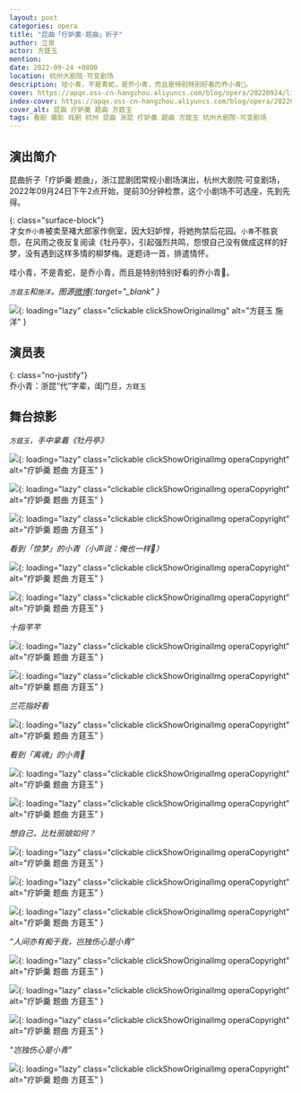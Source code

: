 ```yaml
---
layout: post
categories: opera
title: "昆曲「疗妒羹·题曲」折子"
author: 立泉
actor: 方莛玉
mention: 
date: 2022-09-24 +0800
location: 杭州大剧院·可变剧场
description: 哇小青，不是青蛇，是乔小青，而且是特别特别好看的乔小青🐍。
cover: https://apqx.oss-cn-hangzhou.aliyuncs.com/blog/opera/20220924/liaodugeng_tiqv/DSC02956_thumb.jpg
index-cover: https://apqx.oss-cn-hangzhou.aliyuncs.com/blog/opera/20220924/liaodugeng_tiqv/DSC02904_thumb.jpg
cover_alt: 昆曲 疗妒羹 题曲 方莛玉
tags: 看剧 摄影 戏剧 杭州 昆曲 浙昆 疗妒羹 题曲 方莛玉 杭州大剧院·可变剧场
---
```


## 演出简介

昆曲折子「疗妒羹·题曲」，浙江昆剧团常规小剧场演出，杭州大剧院·可变剧场，2022年09月24日下午2点开始，提前30分钟检票，这个小剧场不可选座，先到先得。

{: class="surface-block"}  
才女`乔小青`被卖至褚大郎家作侧室，因大妇妒悍，将她拘禁后花园。`小青`不胜哀怨，在风雨之夜反复阅读《牡丹亭》，引起强烈共鸣，怨恨自己没有做成这样的好梦，没有遇到这样多情的柳梦梅。遂题诗一首，排遣情怀。

哇小青，不是青蛇，是乔小青，而且是特别特别好看的乔小青🐍。

*`方莛玉`和`施洋`，图源[微博](https://m.weibo.cn/5977928377/4708591863597812){:target="_blank" }*

![](https://apqx.oss-cn-hangzhou.aliyuncs.com/blog/opera/20220924/liaodugeng_tiqv/IMG00000_thumb.jpg){: loading="lazy" class="clickable clickShowOriginalImg" alt="方莛玉 施洋" }

## 演员表

{: class="no-justify"}  
乔小青：浙昆“代”字辈，闺门旦，`方莛玉`  

## 舞台掠影

*`方莛玉`，手中拿着《牡丹亭》*

![](https://apqx.oss-cn-hangzhou.aliyuncs.com/blog/opera/20220924/liaodugeng_tiqv/DSC02897_thumb.jpg){: loading="lazy" class="clickable clickShowOriginalImg operaCopyright" alt="疗妒羹 题曲 方莛玉" }

![](https://apqx.oss-cn-hangzhou.aliyuncs.com/blog/opera/20220924/liaodugeng_tiqv/DSC02904_thumb.jpg){: loading="lazy" class="clickable clickShowOriginalImg operaCopyright" alt="疗妒羹 题曲 方莛玉" }

![](https://apqx.oss-cn-hangzhou.aliyuncs.com/blog/opera/20220924/liaodugeng_tiqv/DSC02909_thumb.jpg){: loading="lazy" class="clickable clickShowOriginalImg operaCopyright" alt="疗妒羹 题曲 方莛玉" }

*看到「惊梦」的小青（小声说：俺也一样🤫）*

![](https://apqx.oss-cn-hangzhou.aliyuncs.com/blog/opera/20220924/liaodugeng_tiqv/DSC02917_thumb.jpg){: loading="lazy" class="clickable clickShowOriginalImg operaCopyright" alt="疗妒羹 题曲 方莛玉" }

![](https://apqx.oss-cn-hangzhou.aliyuncs.com/blog/opera/20220924/liaodugeng_tiqv/DSC02985_thumb.jpg){: loading="lazy" class="clickable clickShowOriginalImg operaCopyright" alt="疗妒羹 题曲 方莛玉" }

*十指芊芊*

![](https://apqx.oss-cn-hangzhou.aliyuncs.com/blog/opera/20220924/liaodugeng_tiqv/DSC02946.jpg){: loading="lazy" class="clickable clickShowOriginalImg operaCopyright" alt="疗妒羹 题曲 方莛玉" }

![](https://apqx.oss-cn-hangzhou.aliyuncs.com/blog/opera/20220924/liaodugeng_tiqv/DSC02941_thumb.jpg){: loading="lazy" class="clickable clickShowOriginalImg operaCopyright" alt="疗妒羹 题曲 方莛玉" }

*兰花指好看*

![](https://apqx.oss-cn-hangzhou.aliyuncs.com/blog/opera/20220924/liaodugeng_tiqv/DSC02948.jpg){: loading="lazy" class="clickable clickShowOriginalImg operaCopyright" alt="疗妒羹 题曲 方莛玉" }

*看到「离魂」的小青🙁*

![](https://apqx.oss-cn-hangzhou.aliyuncs.com/blog/opera/20220924/liaodugeng_tiqv/DSC02954_thumb.jpg){: loading="lazy" class="clickable clickShowOriginalImg operaCopyright" alt="疗妒羹 题曲 方莛玉" }

![](https://apqx.oss-cn-hangzhou.aliyuncs.com/blog/opera/20220924/liaodugeng_tiqv/DSC02955_thumb.jpg){: loading="lazy" class="clickable clickShowOriginalImg operaCopyright" alt="疗妒羹 题曲 方莛玉" }

*想自己，比杜丽娘如何？*

![](https://apqx.oss-cn-hangzhou.aliyuncs.com/blog/opera/20220924/liaodugeng_tiqv/DSC02956_thumb.jpg){: loading="lazy" class="clickable clickShowOriginalImg operaCopyright" alt="疗妒羹 题曲 方莛玉" }

![](https://apqx.oss-cn-hangzhou.aliyuncs.com/blog/opera/20220924/liaodugeng_tiqv/DSC02962_thumb.jpg){: loading="lazy" class="clickable clickShowOriginalImg operaCopyright" alt="疗妒羹 题曲 方莛玉" }

![](https://apqx.oss-cn-hangzhou.aliyuncs.com/blog/opera/20220924/liaodugeng_tiqv/DSC02965_thumb.jpg){: loading="lazy" class="clickable clickShowOriginalImg operaCopyright" alt="疗妒羹 题曲 方莛玉" }

*“人间亦有痴于我，岂独伤心是小青”*

![](https://apqx.oss-cn-hangzhou.aliyuncs.com/blog/opera/20220924/liaodugeng_tiqv/DSC03047_thumb.jpg){: loading="lazy" class="clickable clickShowOriginalImg operaCopyright" alt="疗妒羹 题曲 方莛玉" }

![](https://apqx.oss-cn-hangzhou.aliyuncs.com/blog/opera/20220924/liaodugeng_tiqv/DSC03052_thumb.jpg){: loading="lazy" class="clickable clickShowOriginalImg operaCopyright" alt="疗妒羹 题曲 方莛玉" }

![](https://apqx.oss-cn-hangzhou.aliyuncs.com/blog/opera/20220924/liaodugeng_tiqv/DSC03054_thumb.jpg){: loading="lazy" class="clickable clickShowOriginalImg operaCopyright" alt="疗妒羹 题曲 方莛玉" }

*“岂独伤心是小青”*

![](https://apqx.oss-cn-hangzhou.aliyuncs.com/blog/opera/20220924/liaodugeng_tiqv/DSC03068_thumb.jpg){: loading="lazy" class="clickable clickShowOriginalImg operaCopyright" alt="疗妒羹 题曲 方莛玉" }

